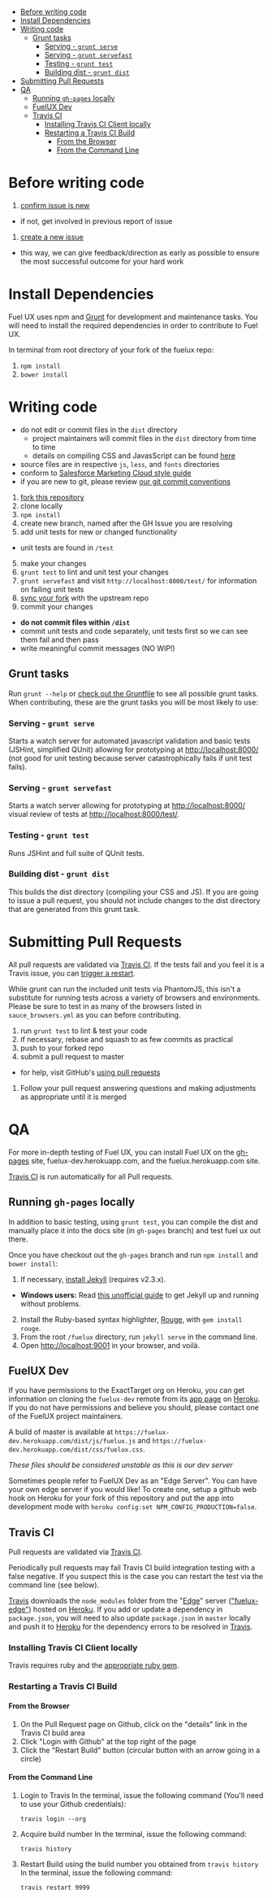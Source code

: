 <!-- TOC depthFrom:1 depthTo:6 withLinks:1 updateOnSave:1 orderedList:0 -->

- [Before writing code](#before-writing-code)
- [Install Dependencies](#install-dependencies)
- [Writing code](#writing-code)
	- [Grunt tasks](#grunt-tasks)
		- [Serving - `grunt serve`](#serving-grunt-serve)
		- [Serving - `grunt servefast`](#serving-grunt-servefast)
		- [Testing - `grunt test`](#testing-grunt-test)
		- [Building dist - `grunt dist`](#building-dist-grunt-dist)
- [Submitting Pull Requests](#submitting-pull-requests)
- [QA](#qa)
	- [Running `gh-pages` locally](#running-gh-pages-locally)
	- [FuelUX Dev](#fuelux-dev)
	- [Travis CI](#travis-ci)
		- [Installing Travis CI Client locally](#installing-travis-ci-client-locally)
		- [Restarting a Travis CI Build](#restarting-a-travis-ci-build)
			- [From the Browser](#from-the-browser)
			- [From the Command Line](#from-the-command-line)

<!-- /TOC -->
# Before writing code
1. [confirm issue is new](https://github.com/ExactTarget/fuelux/issues)
  - if not, get involved in previous report of issue
1. [create a new issue](https://github.com/ExactTarget/fuelux/issues/new)
  - this way, we can give feedback/direction as early as possible to ensure the most successful outcome for your hard work

# Install Dependencies
Fuel UX uses npm and [Grunt](http://gruntjs.com/) for development and maintenance tasks. You will need to install the required dependencies in order to contribute to Fuel UX.

In terminal from root directory of your fork of the fuelux repo:

1. `npm install`
2. `bower install`

# Writing code
* do not edit or commit files in the `dist` directory
  - project maintainers will commit files in the `dist` directory from time to time
  - details on compiling CSS and JavasScript can be found [here](https://github.com/exacttarget/fuelux/blob/master/DETAILS.md#compiling-code)
* source files are in respective `js`, `less`, and `fonts` directories
* conform to [Salesforce Marketing Cloud style guide](https://github.com/ExactTarget/javascript)
* if you are new to git, please review [our git commit conventions](https://github.com/ExactTarget/fuelux/wiki/Fuel-UX-Git-and-GitHub-Conventions)


1. [fork this repository](https://github.com/ExactTarget/fuelux/fork)
2. clone locally
3. `npm install`
4. create new branch, named after the GH Issue you are resolving
5. add unit tests for new or changed functionality
  - unit tests are found in `/test`
5. make your changes
6. `grunt test` to lint and unit test your changes
7. `grunt servefast` and visit `http://localhost:8000/test/` for information on failing unit tests
1. [sync your fork](https://help.github.com/articles/syncing-a-fork/) with the upstream repo
1. commit your changes
  - **do not commit files within ````/dist````**
  - commit unit tests and code separately, unit tests first so we can see them fail and then pass
  - write meaningful commit messages (NO WIP!)

## Grunt tasks
Run `grunt --help` or [check out the Gruntfile](https://github.com/ExactTarget/fuelux/blob/master/Gruntfile.js) to see all possible grunt tasks. When contributing, these are the grunt tasks you will be most likely to use:

### Serving - `grunt serve`
Starts a watch server for automated javascript validation and basic tests (JSHint, simplified QUnit) allowing for prototyping at [http://localhost:8000/](http://localhost:8000/) (not good for unit testing because server catastrophically fails if unit test fails).

### Serving - `grunt servefast`
Starts a watch server allowing for prototyping at [http://localhost:8000/](http://localhost:8000/) visual review of tests at [http://localhost:8000/test/](http://localhost:8000/test/).

### Testing - `grunt test`
Runs JSHint and full suite of QUnit tests.

### Building dist - `grunt dist`
This builds the dist directory (compiling your CSS and JS). If you are going to issue a pull request, you should not include changes to the dist directory that are generated from this grunt task.

# Submitting Pull Requests
All pull requests are validated via [Travis CI](https://travis-ci.org/). If the tests fail and you feel it is a Travis issue, you can [trigger a restart](#travis-ci).

While grunt can run the included unit tests via PhantomJS, this isn't a substitute for running tests across a variety of browsers and environments. Please be sure to test in as many of the browsers listed in `sauce_browsers.yml` as you can before contributing.

1. run `grunt test` to lint & test your code
1. if necessary, rebase and squash to as few commits as practical
1. push to your forked repo
1. submit a pull request to master
- for help, visit GitHub's [using pull requests](https://help.github.com/articles/using-pull-requests)
1. Follow your pull request answering questions and making adjustments as appropriate until it is merged

# QA
For more in-depth testing of Fuel UX, you can install Fuel UX on the [gh-pages](#running-gh-pages-locally) site, fuelux-dev.herokuapp.com, and the fuelux.herokuapp.com site.

[Travis CI](#travis-ci) is run automatically for all Pull requests.


## Running `gh-pages` locally
In addition to basic testing, using `grunt test`, you can compile the dist and manually place it into the docs site (in `gh-pages` branch) and test fuel ux out there.

Once you have checkout out the `gh-pages` branch and run `npm install` and `bower install`:

1. If necessary, [install Jekyll](http://jekyllrb.com/docs/installation) (requires v2.3.x).
  - **Windows users:** Read [this unofficial guide](http://jekyll-windows.juthilo.com/) to get Jekyll up and running without problems.
2. Install the Ruby-based syntax highlighter, [Rouge](https://github.com/jneen/rouge), with `gem install rouge`.
3. From the root `/fuelux` directory, run `jekyll serve` in the command line.
4. Open <http://localhost:9001> in your browser, and voilà.

## FuelUX Dev

If you have permissions to the ExactTarget org on Heroku, you can get information on cloning the `fuelux-dev` remote from its [app page](https://dashboard.heroku.com/orgs/exacttarget/apps/fuelux-dev/deploy/heroku-git) on [Heroku](https://www.heroku.com). If you do not have permissions and believe you should, please contact one of the FuelUX project maintainers.

A build of master is available at `https://fuelux-dev.herokuapp.com/dist/js/fuelux.js` and `https://fuelux-dev.herokuapp.com/dist/css/fuelux.css`.

_These files should be considered unstable as this is our dev server_

Sometimes people refer to FuelUX Dev as an "Edge Server". You can have your own edge server if you would like! To create one, setup a github web hook on Heroku for your fork of this repository and put the app into development mode with `heroku config:set NPM_CONFIG_PRODUCTION=false`.


## Travis CI

Pull requests are validated via [Travis CI](https://travis-ci.org/).

Periodically pull requests may fail Travis CI build integration testing with a false negative. If you suspect this is the case you can restart the test via the command line (see below).

[Travis](https://travis-ci.org/) downloads the `node_modules` folder from the "[Edge](https://fuelux-dev.herokuapp.com)" server (["fuelux-edge"](https://fuelux-edge.herokuapp.com)) hosted on [Heroku](https://www.heroku.com). If you add or update a dependency in `package.json`, you will need to also update `package.json` in `master` locally and push it to [Heroku](https://www.heroku.com) for the dependency errors to be resolved in [Travis](https://travis-ci.org/).

### Installing Travis CI Client locally

Travis requires ruby and the [appropriate ruby gem](https://github.com/travis-ci/travis.rb#installation).

### Restarting a Travis CI Build
#### From the Browser
1. On the Pull Request page on Github, click on the "details" link in the Travis CI build area
1. Click "Login with Github" at the top right of the page
1. Click the "Restart Build" button (circular button with an arrow going in a circle)


#### From the Command Line
1. Login to Travis
    In the terminal, issue the following command (You'll need to use your Github credentials):
    ```
    travis login --org
    ```
1. Acquire build number
    In the terminal, issue the following command:
    ```
    travis history
    ```

1. Restart Build using the build number you obtained from `travis history`
    In the terminal, issue the following command:
    ```
    travis restart 9999
    ```
